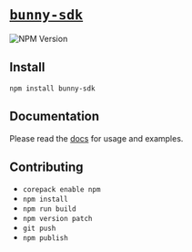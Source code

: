 # [`bunny-sdk`](https://bunny-launcher.com/bunny-sdk/typescript)

![NPM Version](https://img.shields.io/npm/v/bunny-sdk?color=blue)

## Install

```shell
npm install bunny-sdk
```

## Documentation

Please read the [docs](https://bunny-launcher.com/bunny-sdk/typescript) for usage and examples.

## Contributing

- `corepack enable npm`
- `npm install`
- `npm run build`
- `npm version patch`
- `git push`
- `npm publish`
